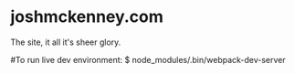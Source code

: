 # joshmckenney.com
The site, it all it's sheer glory.

#To run live dev environment:
$ node_modules/.bin/webpack-dev-server
